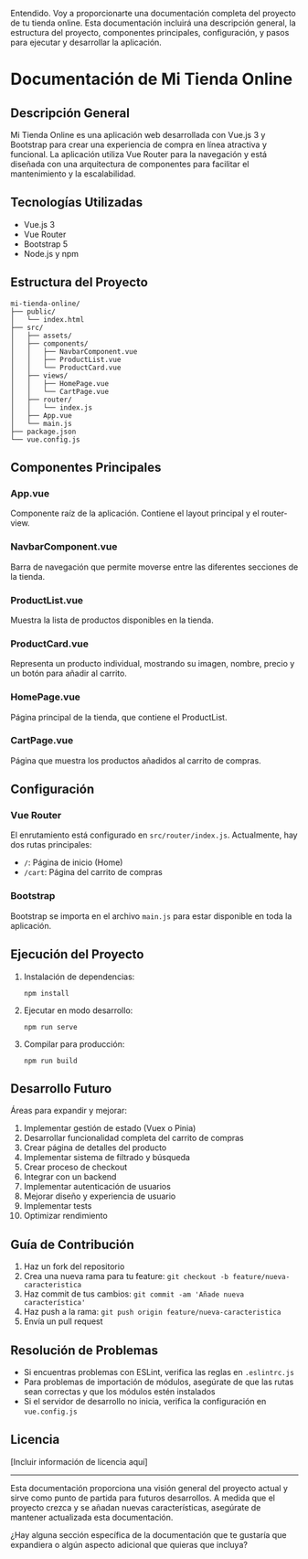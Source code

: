 Entendido. Voy a proporcionarte una documentación completa del proyecto de tu tienda online. Esta documentación incluirá una descripción general, la estructura del proyecto, componentes principales, configuración, y pasos para ejecutar y desarrollar la aplicación.

# Documentación de Mi Tienda Online

## Descripción General

Mi Tienda Online es una aplicación web desarrollada con Vue.js 3 y Bootstrap para crear una experiencia de compra en línea atractiva y funcional. La aplicación utiliza Vue Router para la navegación y está diseñada con una arquitectura de componentes para facilitar el mantenimiento y la escalabilidad.

## Tecnologías Utilizadas

- Vue.js 3
- Vue Router
- Bootstrap 5
- Node.js y npm

## Estructura del Proyecto

```
mi-tienda-online/
├── public/
│   └── index.html
├── src/
│   ├── assets/
│   ├── components/
│   │   ├── NavbarComponent.vue
│   │   ├── ProductList.vue
│   │   └── ProductCard.vue
│   ├── views/
│   │   ├── HomePage.vue
│   │   └── CartPage.vue
│   ├── router/
│   │   └── index.js
│   ├── App.vue
│   └── main.js
├── package.json
└── vue.config.js
```

## Componentes Principales

### App.vue
Componente raíz de la aplicación. Contiene el layout principal y el router-view.

### NavbarComponent.vue
Barra de navegación que permite moverse entre las diferentes secciones de la tienda.

### ProductList.vue
Muestra la lista de productos disponibles en la tienda.

### ProductCard.vue
Representa un producto individual, mostrando su imagen, nombre, precio y un botón para añadir al carrito.

### HomePage.vue
Página principal de la tienda, que contiene el ProductList.

### CartPage.vue
Página que muestra los productos añadidos al carrito de compras.

## Configuración

### Vue Router
El enrutamiento está configurado en `src/router/index.js`. Actualmente, hay dos rutas principales:
- `/`: Página de inicio (Home)
- `/cart`: Página del carrito de compras

### Bootstrap
Bootstrap se importa en el archivo `main.js` para estar disponible en toda la aplicación.

## Ejecución del Proyecto

1. Instalación de dependencias:
   ```
   npm install
   ```

2. Ejecutar en modo desarrollo:
   ```
   npm run serve
   ```

3. Compilar para producción:
   ```
   npm run build
   ```

## Desarrollo Futuro

Áreas para expandir y mejorar:

1. Implementar gestión de estado (Vuex o Pinia)
2. Desarrollar funcionalidad completa del carrito de compras
3. Crear página de detalles del producto
4. Implementar sistema de filtrado y búsqueda
5. Crear proceso de checkout
6. Integrar con un backend
7. Implementar autenticación de usuarios
8. Mejorar diseño y experiencia de usuario
9. Implementar tests
10. Optimizar rendimiento

## Guía de Contribución

1. Haz un fork del repositorio
2. Crea una nueva rama para tu feature: `git checkout -b feature/nueva-caracteristica`
3. Haz commit de tus cambios: `git commit -am 'Añade nueva característica'`
4. Haz push a la rama: `git push origin feature/nueva-caracteristica`
5. Envía un pull request

## Resolución de Problemas

- Si encuentras problemas con ESLint, verifica las reglas en `.eslintrc.js`
- Para problemas de importación de módulos, asegúrate de que las rutas sean correctas y que los módulos estén instalados
- Si el servidor de desarrollo no inicia, verifica la configuración en `vue.config.js`

## Licencia

[Incluir información de licencia aquí]

---

Esta documentación proporciona una visión general del proyecto actual y sirve como punto de partida para futuros desarrollos. A medida que el proyecto crezca y se añadan nuevas características, asegúrate de mantener actualizada esta documentación.

¿Hay alguna sección específica de la documentación que te gustaría que expandiera o algún aspecto adicional que quieras que incluya?